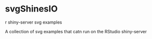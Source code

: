 # svgShinesIO
r shiny-server svg examples

A collection of svg examples that catn run on the RStudio shiny-server
